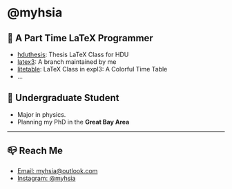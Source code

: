 # @myhsia

## 👀 A Part Time LaTeX Programmer
- [hduthesis](https://github.com/myhsia/hduthesis): Thesis LaTeX Class for HDU
- [latex3](https://github.com/myhsia/latex3): A branch maintained by me
- [litetable](https://github.com/myhsia/litetable): LaTeX Class in expl3: A Colorful Time Table
- ...

## 📝 Undergraduate Student
- Major in physics.
- Planning my PhD in the **Great Bay Area**

---

## 📪 Reach Me
- [Email: myhsia@outlook.com](mailto:myhsia@outlook.com)
- [Instagram: @myhsia](instagram.com/myhsia)
